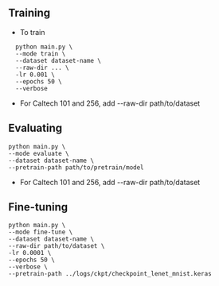 ## Training
* To train
```Console
  python main.py \
  --mode train \
  --dataset dataset-name \
  --raw-dir ... \
  -lr 0.001 \
  --epochs 50 \
  --verbose
```
* For Caltech 101 and 256, add --raw-dir path/to/dataset

## Evaluating
```Console
python main.py \
--mode evaluate \
--dataset dataset-name \
--pretrain-path path/to/pretrain/model 
```
* For Caltech 101 and 256, add --raw-dir path/to/dataset

## Fine-tuning
```Console
python main.py \
--mode fine-tune \
--dataset dataset-name \ 
--raw-dir path/to/dataset \
-lr 0.0001 \
--epochs 50 \
--verbose \
--pretrain-path ../logs/ckpt/checkpoint_lenet_mnist.keras
```
